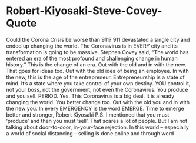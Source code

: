# Robert-Kiyosaki-Steve-Covey-Quote
Could the Corona Crisis be worse than 911?     911 devastated a single city and ended up changing the world.  The Coronavirus is in EVERY city and its transformation is going to be massive.    Stephen Covey said, “The world has entered an era of the most profound and challenging change in human history.”     This is the change of an era.  Out with the old and in with the new.     That goes for ideas too.     Out with the old idea of being an employee.  In with the new, this is the age of the entrepreneur.     Entrepreneurship is a state of mind.    It’s a state where you take control of your own destiny.  YOU control it, not your boss, not the government, not even the Coronavirus.     You produce and you sell. PERIOD.     Yes. This Coronavirus is a big deal.  It is already changing the world.  You better change too.     Out with the old you and in with the new you.     In every EMERGENCY is the word EMERGE.     Time to emerge better and stronger,  Robert Kiyosaki     P.S. I mentioned that you must ‘produce’ and then you must ‘sell’.  That scares a lot of people. But I am not talking about door-to-door, in-your-face rejection. In this world – especially a world of social distancing – selling is done online and through word
